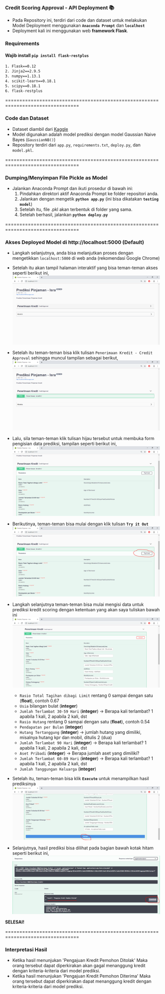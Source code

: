 ###  Credit Scoring Approval - API Deployment 📚 

- Pada Repository ini, terdiri dari code dan dataset untuk melakukan Model Deployment menggunakan **`Anaconda Prompt`** dan **`localhost`**
- Deployment kali ini menggunakan web **framework Flask**.

### Requirements
#### Wajib install `pip install flask-restplus`

```
1. Flask==0.12
2. Jinja2==2.9.5
3. numpy==1.13.1
4. scikit-learn==0.18.1
5. scipy==0.18.1
6. flask-restplus
```
================================================================================

### Code dan Dataset

- Dataset diambil dari [Kaggle](https://www.kaggle.com/brycecf/give-me-some-credit-dataset "Give Me Some Credit")
- Model digunakan adalah model prediksi dengan model Gaussian Naive Bayes (`GaussianNB()`)
- Repository terdiri dari `app.py`, `requirements.txt`, `deploy.py`, dan `model.pkl`.

================================================================================

### Dumping/Menyimpan File Pickle as Model

- Jalankan Anaconda Prompt dan ikuti prosedur di bawah ini:
  1. Pindahkan direktori aktif Anaconda Prompt ke folder repositori anda.
  2. Jalankan dengan mengetik **`python app.py`** (ini bisa dikatakan **`testing model`**)
  3. Setelah itu, file .pkl akan terbentuk di folder yang sama.
  4. Setelah berhasil, jalankan **`python deploy.py`**
  
================================================================================ 

### Akses Deployed Model di http://localhost:5000 (Default)

- Langkah selanjutnya, anda bisa melanjutkan proses dengan mengetikkan `localhost:5000` di web anda (rekomendasi Google Chrome)
- Setelah itu akan tampil halaman interaktif yang bisa teman-teman akses seperti berikut ini,
![Langkah 1](https://github.com/buildGather/ADSB2-Iykra/blob/master/Use%20Case%20-%20API%20Credit%20Scoring/Process/1.PNG)
- Setelah itu teman-teman bisa klik tulisan `Penerimaan Kredit - Credit Approval` sehingga muncul tampilan sebagai berikut,
![Langkah 2](https://github.com/buildGather/ADSB2-Iykra/blob/master/Use%20Case%20-%20API%20Credit%20Scoring/Process/2.PNG)
- Lalu, sila teman-teman klik tulisan hijau tersebut untuk membuka form pengisian data prediksi, tampilan seperti berikut ini,
![Langkah 3](https://github.com/buildGather/ADSB2-Iykra/blob/master/Use%20Case%20-%20API%20Credit%20Scoring/Process/3.PNG)
- Berikutinya, teman-teman bisa mulai dengan klik tulisan **`Try it Out`**
![Langkah 4](https://github.com/buildGather/ADSB2-Iykra/blob/master/Use%20Case%20-%20API%20Credit%20Scoring/Process/4.PNG)
- Langkah selanjutnya teman-teman bisa mulai mengisi data untuk prediksi kredit scoring dengan ketentuan yang akan saya tuliskan bawah ini
![Langkah 5](https://github.com/buildGather/ADSB2-Iykra/blob/master/Use%20Case%20-%20API%20Credit%20Scoring/Process/5.PNG)
  - `Rasio Total Tagihan dibagi Limit` rentang 0 sampai dengan satu (**float**), contoh 0.67
  - `Usia` bilangan bulat (**integer**)
  - `Jumlah Terlambat 30-59 Hari` (**integer**) -> Berapa kali terlambat? 1 apabila 1 kali, 2 apabila 2 kali, dst
  - `Rasio Hutang` rentang 0 sampai dengan satu (**float**), contoh 0.54
  - `Pendapatan per Bulan` (**integer**)
  - `Hutang Tertanggung` (**integer**) -> jumlah hutang yang dimiliki, misalnya hutang kpr dan mobil, ditulis 2 (dua)
  - `Jumlah Terlambat 90 Hari` (**integer**) -> Berapa kali terlambat? 1 apabila 1 kali, 2 apabila 2 kali, dst
  - `Aset Pribadi` (**integer**) -> Berapa jumlah aset yang dimiliki?
  - `Jumlah Terlambat 60-89 Hari` (**integer**) -> Berapa kali terlambat? 1 apabila 1 kali, 2 apabila 2 kali, dst
  - `Jumlah Tanggungan Keluarga` (**integer**)

- Setelah itu, teman-teman bisa klik **`Execute`** untuk menampilkan hasil prediksinya
![Langkah 6](https://github.com/buildGather/ADSB2-Iykra/blob/master/Use%20Case%20-%20API%20Credit%20Scoring/Process/6.PNG)
- Selanjutnya, hasil prediksi bisa dilihat pada bagian bawah kotak hitam seperti berikut ini,
![Langkah 7](https://github.com/buildGather/ADSB2-Iykra/blob/master/Use%20Case%20-%20API%20Credit%20Scoring/Process/7.PNG)

**SELESAI!**

================================================================================ 

### Interpretasi Hasil

- Ketika hasil menunjukan 'Pengajuan Kredit Pemohon Ditolak' Maka orang tersebut dapat diperkirakan akan gagal menanggung kredit dengan kriteria-kriteria dari model prediksi.
- Ketika hasil menunjukan 'Pengajuan Kredit Pemohon Diterima' Maka orang tersebut dapat diperkirakan dapat menanggung kredit dengan kriteria-kriteria dari model prediksi.
